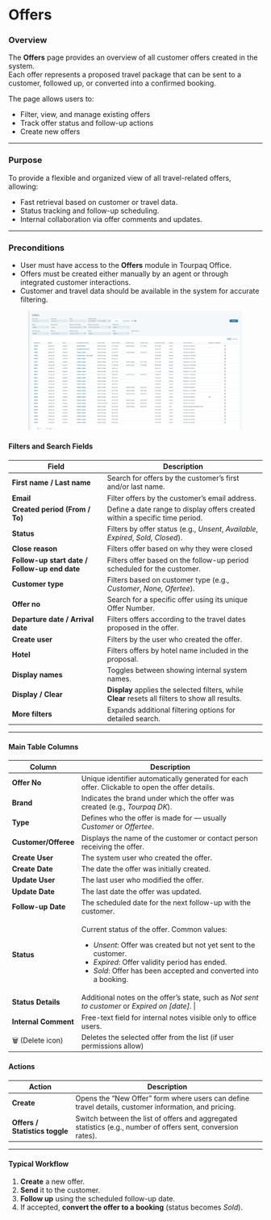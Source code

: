 # Offers

### **Overview**

The **Offers** page provides an overview of all customer offers created in the system.\
Each offer represents a proposed travel package that can be sent to a customer, followed up, or converted into a confirmed booking.

The page allows users to:

* Filter, view, and manage existing offers
* Track offer status and follow-up actions
* Create new offers

***

### **Purpose**

To provide a flexible and organized view of all travel-related offers, allowing:

* Fast retrieval based on customer or travel data.
* Status tracking and follow-up scheduling.
* Internal collaboration via offer comments and updates.

***

### **Preconditions**

* User must have access to the **Offers** module in Tourpaq Office.
* Offers must be created either manually by an agent or through integrated customer interactions.
* Customer and travel data should be available in the system for accurate filtering.

<figure><img src="../.gitbook/assets/image (2) (1).png" alt=""><figcaption></figcaption></figure>

#### **Filters and Search Fields**

| **Field**                                     | **Description**                                                                                   |
| --------------------------------------------- | ------------------------------------------------------------------------------------------------- |
| **First name / Last name**                    | Search for offers by the customer’s first and/or last name.                                       |
| **Email**                                     | Filter offers by the customer’s email address.                                                    |
| **Created period (From / To)**                | Define a date range to display offers created within a specific time period.                      |
| **Status**                                    | Filters by offer status (e.g., _Unsent_, _Available_,  _Expired_, _Sold, Closed_).                |
| **Close reason**                              | Filters offer based on why they were closed                                                       |
| **Follow-up start date / Follow-up end date** | Filters offer based on the follow-up period scheduled for the customer.                           |
| **Customer type**                             | Filters based on customer type (e.g., _Customer_, _None, Ofertee_).                               |
| **Offer no**                                  | Search for a specific offer using its unique Offer Number.                                        |
| **Departure date / Arrival date**             | Filters offers according to the travel dates proposed in the offer.                               |
| **Create user**                               | Filters by the user who created the offer.                                                        |
| **Hotel**                                     | Filters offers by hotel name included in the proposal.                                            |
| **Display names**                             | Toggles between showing internal system names.                                                    |
| **Display / Clear**                           | **Display** applies the selected filters, while **Clear** resets all filters to show all results. |
| **More filters**                              | Expands additional filtering options for detailed search.                                         |

***

#### **Main Table Columns**

| **Column**           | **Description**                                                                                                                                                                                                                                                                   |
| -------------------- | --------------------------------------------------------------------------------------------------------------------------------------------------------------------------------------------------------------------------------------------------------------------------------- |
| **Offer No**         | Unique identifier automatically generated for each offer. Clickable to open the offer details.                                                                                                                                                                                    |
| **Brand**            | Indicates the brand under which the offer was created (e.g., _Tourpaq DK_).                                                                                                                                                                                                       |
| **Type**             | Defines who the offer is made for — usually _Customer_ or _Offertee_.                                                                                                                                                                                                             |
| **Customer/Offeree** | Displays the name of the customer or contact person receiving the offer.                                                                                                                                                                                                          |
| **Create User**      | The system user who created the offer.                                                                                                                                                                                                                                            |
| **Create Date**      | The date the offer was initially created.                                                                                                                                                                                                                                         |
| **Update User**      | The last user who modified the offer.                                                                                                                                                                                                                                             |
| **Update Date**      | The last date the offer was updated.                                                                                                                                                                                                                                              |
| **Follow-up Date**   | The scheduled date for the next follow-up with the customer.                                                                                                                                                                                                                      |
| **Status**           | <p>Current status of the offer. Common values: </p><ul><li><em>Unsent</em>: Offer was created but not yet sent to the customer.</li><li><em>Expired</em>: Offer validity period has ended.</li><li><em>Sold</em>: Offer has been accepted and converted into a booking.</li></ul> |
| **Status Details**   | Additional notes on the offer’s state, such as _Not sent to customer_ or _Expired on \[date]_. \|                                                                                                                                                                                 |
| **Internal Comment** | Free-text field for internal notes visible only to office users.                                                                                                                                                                                                                  |
| 🗑️ (Delete icon)    | Deletes the selected offer from the list (if user permissions allow)                                                                                                                                                                                                              |

#### **Actions**

| **Action**                     | **Description**                                                                                              |
| ------------------------------ | ------------------------------------------------------------------------------------------------------------ |
| **Create**                     | Opens the “New Offer” form where users can define travel details, customer information, and pricing.         |
| **Offers / Statistics toggle** | Switch between the list of offers and aggregated statistics (e.g., number of offers sent, conversion rates). |

***

#### **Typical Workflow**

1. **Create** a new offer.
2. **Send** it to the customer.
3. **Follow up** using the scheduled follow-up date.
4. If accepted, **convert the offer to a booking** (status becomes _Sold_).
